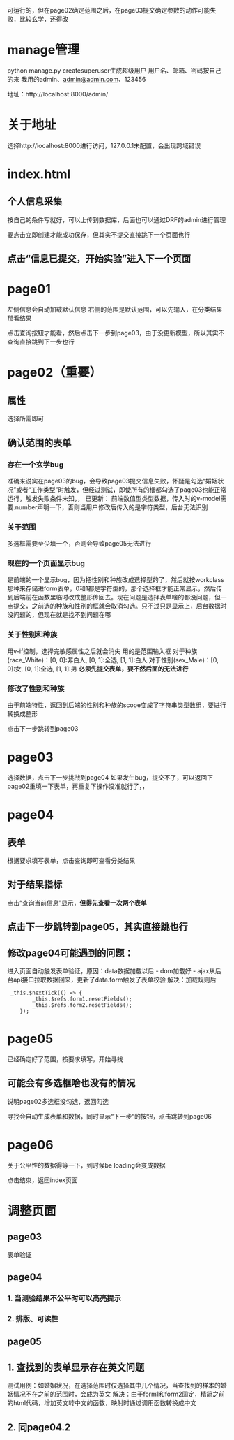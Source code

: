 可运行的，但在page02确定范围之后，在page03提交确定参数的动作可能失败，比较玄学，还得改

# manage管理
python manage.py createsuperuser生成超级用户
用户名、邮箱、密码按自己的来
我用的admin、admin@admin.com、123456

地址：http://localhost:8000/admin/

# 关于地址
选择http://localhost:8000进行访问，127.0.0.1未配置，会出现跨域错误

# index.html
## 个人信息采集
按自己的条件写就好，可以上传到数据库，后面也可以通过DRF的admin进行管理

要点击立即创建才能成功保存，但其实不提交直接跳下一个页面也行






## 点击“信息已提交，开始实验”进入下一个页面

# page01
左侧信息会自动加载默认信息
右侧的范围是默认范围，可以先输入，在分类结果那看结果

点击查询按钮才能看，然后点击下一步到page03，由于没更新模型，所以其实不查询直接跳到下一步也行

# page02（重要）
## 属性
选择所需即可
## 确认范围的表单
### 存在一个玄学bug
准确来说实在page03的bug，会导致page03提交信息失败，怀疑是勾选“婚姻状况”或者“工作类型”时触发，但经过测试，即使所有的框都勾选了page03也能正常运行，触发失败条件未知，，
已更新：
    前端数值型类型数据，传入时的v-model需要.number声明一下，否则当用户修改后传入的是字符类型，后台无法识别
### 关于范围
多选框需要至少填一个，否则会导致page05无法进行

### 现在的一个页面显示bug
是前端的一个显示bug，因为把性别和种族改成选择型的了，然后就按workclass那种来存储进form表单，0和1都是字符型的，那个选择框才能正常显示，然后传到后端前在函数里临时改成整形传回去。现在问题是选择表单啥的都没问题，但一点提交，之前选的种族和性别的框就会取消勾选。只不过只是显示上，后台数据时没问题的，但现在就是找不到问题在哪

### 关于性别和种族
用v-if控制，选择完敏感属性之后就会消失
用的是范围输入框
对于种族(race_White)：[0, 0]:非白人, [0, 1]:全选, [1, 1]:白人
对于性别(sex_Male)：[0, 0]:女, [0, 1]:全选, [1, 1]:男
**必须先提交表单，要不然后面的无法进行**
### 修改了性别和种族
由于前端特性，返回到后端的性别和种族的scope变成了字符串类型数组，要进行转换成整形


点击下一步跳转到page03

# page03
选择数据，点击下一步挑战到page04
如果发生bug，提交不了，可以返回下page02重填一下表单，再重复下操作没准就行了，，

# page04
## 表单
根据要求填写表单，点击查询即可查看分类结果
## 对于结果指标
点击“查询当前信息”显示，**但得先查看一次两个表单**
## 点击下一步跳转到page05，其实直接跳也行

## 修改page04可能遇到的问题：
进入页面自动触发表单验证，原因：data数据加载以后 - dom加载好 -  ajax从后台api接口拉取数据回来，更新了data.form触发了表单校验
解决：加载规则后
```
 _this.$nextTick(() => {
        _this.$refs.form1.resetFields();
        _this.$refs.form2.resetFields();
    });
```

# page05
已经确定好了范围，按要求填写，开始寻找
## 可能会有多选框啥也没有的情况
说明page02多选框没勾选，返回勾选

寻找会自动生成表单和数据，同时显示“下一步“的按钮，点击跳转到page06

# page06
关于公平性的数据得等一下，到时候be loading会变成数据

点击结束，返回index页面


# 调整页面
## page03 
表单验证

## page04
### 1. 当测验结果不公平时可以高亮提示
### 2. 排版、可读性

## page05
## 1. 查找到的表单显示存在英文问题
测试用例：如婚姻状况，在选择范围时仅选择其中几个情况，当查找到的样本的婚姻情况不在之前的范围时，会成为英文
解决：由于form1和form2固定，精简之前的html代码，增加英文转中文的函数，映射时通过调用函数转换成中文

## 2. 同page04.2
